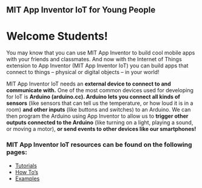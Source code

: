## MIT App Inventor IoT for Young People

# Welcome Students!

You may know that you can use MIT App Inventor to build cool mobile apps with your friends and classmates. And now with the Internet of Things extension to App Inventor (MIT App Inventor IoT) you can build apps that connect to things – physical or digital objects – in your world!

MIT App Inventor IoT needs an **external device to connect to and communicate with.** One of the most common devices used for developing for IoT is **Arduino (arduino.cc). Arduino lets you connect all kinds of sensors** (like sensors that can tell us the temperature, or how loud it is in a room) **and other inputs** (like buttons and switches) to an Arduino. We can then program the Arduino using App Inventor to allow us to **trigger other outputs connected to the Arduino** (like turning on a light, playing a sound, or moving a motor), **or send events to other devices like our smartphones!**

### MIT App Inventor IoT resources can be found on the following pages:

-   [Tutorials](#/students/tutorials)
-   [How To’s](#/students/howtos)
-   [Examples](#/students/examples)
